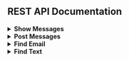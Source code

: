 ## REST API Documentation

<details>
  <summary><b> Show Messages </b></summary>
  
  Returns all messages.
  ----

* **URL**

  /v1/messages

* **Method:**

  `GET`
  
*  **URL Params**
 
   `none`

* **Success Response:**

  * **Code:** 200 <br />
 
* **Error Response:**

  * **Code:** 404 NOT FOUND <br />
    **Content:** `{"error":"there is an error","success":"0","status":"404"}`
  
  * **Code:** 500 Internal Server Error  <br />
    **Content:** `{"error":"there is an error","success":"0","status":"500"}`

* **Sample Call:**

  127.0.0.1:8000/api/v1/messages
</details>

<details>
  <summary><b> Post Messages </b></summary>

  Post email,name,subject and body to database.
----
* **URL**

  /v1/messages

* **Method:**

  `POST`
  
*  **URL Params**
 
   `none`
   
*  **Data Params**

    **Required:**
 
   `email`,`name`,`subject`,`body`

* **Success Response:**

  * **Code:** 201 <br />
 
* **Error Response:**
  
  * **Code:** 400 Validation Error  <br />
    **Content:** `{"email":["The email field is required."],"info":["Bad Request"],"status":["400"]}`
  
  * **Code:** 404 NOT FOUND <br />
    **Content:** `{"error":"there is an error","success":"0","status":"404"}`
  
  * **Code:** 500 Internal Server Error  <br />
    **Content:** `{"error":"there is an error","success":"0","status":"500"}`  


* **Sample Call:**

  127.0.0.1:8000/api/v1/messages
</details>

<details>
  <summary><b> Find Email </b></summary>
  
  Search for messages based on email adress(exact match required).
  ----

* **URL**

  /v1/messages/find/email/{email}

* **Method:**

  `GET`
  
*  **URL Params**
 
   `email=varchar`

* **Success Response:**

  * **Code:** 200 <br />
 
* **Error Response:**

  * **Code:** 404 NOT FOUND <br />
    **Content:** `{"error":"there is an error","success":"0","status":"404"}`
  
  * **Code:** 500 Internal Server Error  <br />
    **Content:** `{"error":"there is an error","success":"0","status":"500"}`

* **Sample Call:**

  127.0.0.1:8000/api/v1/messages/find/email/testemail@hotmail.com
</details>

<details>
  <summary><b> Find Text </b></summary>
  
  Searches the subject or the body of messages.
  ----

* **URL**

  /v1/messages/find/text/{text}

* **Method:**

  `GET`
  
*  **URL Params**
 
   `text=varchar`

* **Success Response:**

  * **Code:** 200 <br />
 
* **Error Response:**

  * **Code:** 404 NOT FOUND <br />
    **Content:** `{"error":"there is an error","success":"0","status":"404"}`
  
  * **Code:** 500 Internal Server Error  <br />
    **Content:** `{"error":"there is an error","success":"0","status":"500"}`

* **Sample Call:**

  127.0.0.1:8000/api/v1/messages/find/text/programming
</details>
